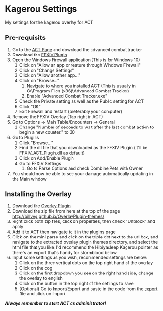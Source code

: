 # Kagerou Settings
My settings for the kagerou overlay for ACT

## Pre-requisits
1. Go to the [ACT Page](http://advancedcombattracker.com/) and download the advanced combat tracker
2. Download the [FFXIV Plugin](http://advancedcombattracker.com/includes/page-download.php?id=66)
3. Open the Windows Firewall application (This is for Windows 10)
    1. Click on "Allow an app or feature through Windows Firewall"
    2. Click on "Change Settings"
    3. Click on "Allow another app..."
    4. Click on "Browse..."
        1. Navigate to where you installed ACT (This is usually in C:\Program Files (x86)\Advanced Combat Tracker)
        2. Enable "Advanced Combat Tracker.exe"
    5. Check the Private setting as well as the Public setting for ACT
    6. Click "OK"
    7. Exit Firewall and restart (preferably your computer)
4. Remove the FFXIV Overlay (Top right in ACT)
5. Go to Options -> Main Table/Encounters -> General
    1. Change "Number of seconds to wait after the last combat action to begin a new counter." to 30
6. Go to Plugins
    1. Click "Browse..."
    2. Find the dll file that you downloaded as the FFXIV Plugin (it'll be FFXIV_ACT_Plugin.dll as default)
    3. Click on Add/Enable Plugin
    4. Go to FFXIV Settings
        1. Go to Parse Options and check Combine Pets with Owner
7. You should now be able to see your damage automatically updating in the Main window

## Installing the Overlay
1. Download the [Overlay Plugin](https://github.com/hibiyasleep/OverlayPlugin/releases/tag/0.3.3.11)
3. Download the zip file from here at the top of the page http://billyvg.github.io/OverlayPlugin-themes/
2. Right click both zip files, click on properties, then check "Unblock" and apply
3. Add it to ACT then navigate to it in the plugins page
4. Click on the mini parse and click on the triple dot next to the url box, and navigate to the extracted overlay plugin themes directory, and select the html file that you like, I'd recommend the Hibiyasleep Kagerou pointer as there's an export that's handy for stormblood below
5. Input some settings as you wish, recommended settings are below:
    1. Click on the three vertical dots on the top right hand of the overlay
    2. Click on the cog
    3. Click on the first dropdown you see on the right hand side, change the overlay to english
    4. Click on the button in the top right of the settings to save
    5. (Optional) Go to Import/Export and paste in the code from the [export](export.txt) file and click on import

***Always remember to start ACT as administrator!***
